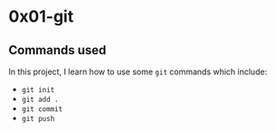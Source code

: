 # 0x01-git

## Commands used

In this project, I learn how to use some `git` commands which include:

- `git init`
- `git add .`
- `git commit`
- `git push`
